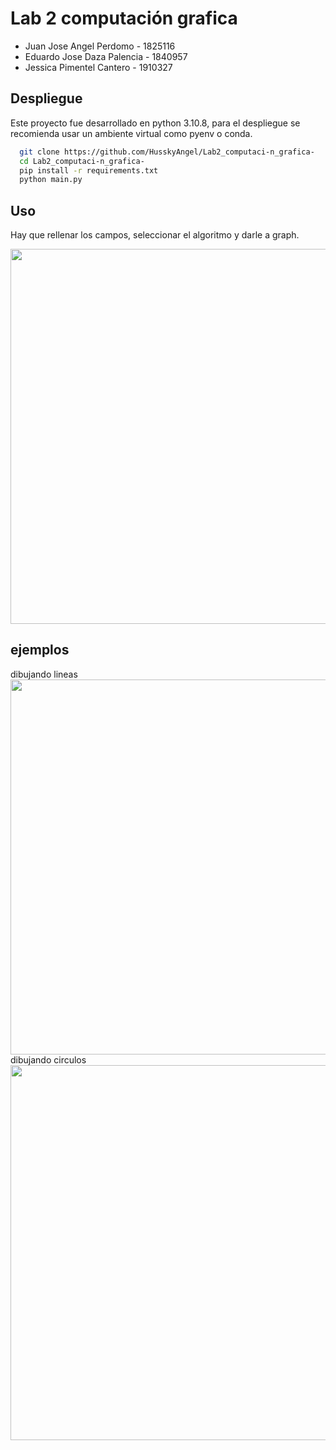 
# Lab 2 computación grafica
* Juan Jose Angel Perdomo - 1825116
* Eduardo Jose Daza Palencia - 1840957
* Jessica Pimentel Cantero - 1910327


## Despliegue

Este proyecto fue desarrollado en python 3.10.8, para el despliegue se recomienda usar un ambiente virtual como pyenv o conda.

```bash
  git clone https://github.com/HusskyAngel/Lab2_computaci-n_grafica-
  cd Lab2_computaci-n_grafica-
  pip install -r requirements.txt
  python main.py
```





## Uso

Hay que rellenar los campos, seleccionar el algoritmo y darle a graph.


<img src="https://github.com/HusskyAngel/Lab2_computaci-n_grafica-/tree/main/images/1.png" width="600">

## ejemplos

dibujando lineas
<img  src="https://github.com/HusskyAngel/Lab2_computaci-n_grafica-/tree/main/images/2.png" width="600">
dibujando circulos
<img  src="https://github.com/HusskyAngel/Lab2_computaci-n_grafica-/tree/main/images/3.png" width="600">

